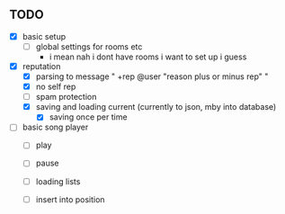 ## TODO

- [x] basic setup
    - [ ] global settings for rooms etc
        - i mean nah i dont have rooms i want to set up i guess
- [x] reputation
    - [x] parsing to message " +rep @user "reason plus or minus rep" "
    - [x] no self rep
    - [ ] spam protection
    - [x] saving and loading current (currently to json, mby into database)
        - [x] saving once per time
- [ ] basic song player
    - [ ] play
    - [ ] pause
    - [ ] loading lists
    - [ ] insert into position

